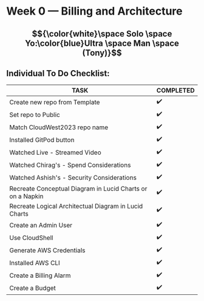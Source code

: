 # Week 0 — Billing and Architecture

## $${\color{white}\space Solo \space Yo:\color{blue}Ultra \space Man \space (Tony)}$$ 

## Individual To Do Checklist:
   
   | TASK | COMPLETED |
   |  --- |    ---    |
   | Create new repo from Template | :heavy_check_mark: |
   | Set repo to Public            | :heavy_check_mark: | 
   | Match CloudWest2023 repo name | :heavy_check_mark: |
   | Installed GitPod button       | :heavy_check_mark: |
   | Watched Live - Streamed Video | :heavy_check_mark: |
   | Watched Chirag's - Spend Considerations   | :heavy_check_mark: |
   | Watched Ashish's - Security Considerations | :heavy_check_mark: |
   | Recreate Conceptual Diagram in Lucid Charts or on a Napkin | :heavy_check_mark: |
   | Recreate Logical Architectual Diagram in Lucid Charts | :heavy_check_mark: |
   | Create an Admin User | :heavy_check_mark: |
   | Use CloudShell | :heavy_check_mark: |
   | Generate AWS Credentials | :heavy_check_mark: |
   | Installed AWS CLI | :heavy_check_mark: |
   | Create a Billing Alarm | :heavy_check_mark: |
   | Create a Budget | :heavy_check_mark: |
   
